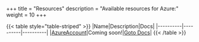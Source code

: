 +++
title = "Resources"
description = "Available resources for Azure:"
weight = 10
+++



{{< table style="table-striped" >}}
|Name|Description|Docs|
|----------|----------|----------|
|[AzureAccount](/docs/azure/resources/azureaccount/)|Coming soon!|[Goto Docs](/docs/azure/resources/azureaccount/)|
{{< /table >}}
